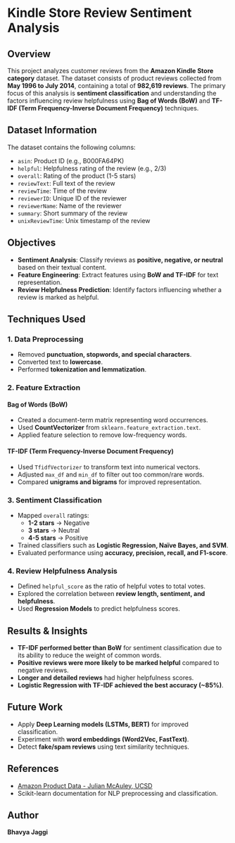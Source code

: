 # Kindle Store Review Sentiment Analysis

## Overview
This project analyzes customer reviews from the **Amazon Kindle Store category** dataset. The dataset consists of product reviews collected from **May 1996 to July 2014**, containing a total of **982,619 reviews**. The primary focus of this analysis is **sentiment classification** and understanding the factors influencing review helpfulness using **Bag of Words (BoW)** and **TF-IDF (Term Frequency-Inverse Document Frequency)** techniques.

## Dataset Information
The dataset contains the following columns:
- `asin`: Product ID (e.g., B000FA64PK)
- `helpful`: Helpfulness rating of the review (e.g., 2/3)
- `overall`: Rating of the product (1-5 stars)
- `reviewText`: Full text of the review
- `reviewTime`: Time of the review
- `reviewerID`: Unique ID of the reviewer
- `reviewerName`: Name of the reviewer
- `summary`: Short summary of the review
- `unixReviewTime`: Unix timestamp of the review

## Objectives
- **Sentiment Analysis**: Classify reviews as **positive, negative, or neutral** based on their textual content.
- **Feature Engineering**: Extract features using **BoW and TF-IDF** for text representation.
- **Review Helpfulness Prediction**: Identify factors influencing whether a review is marked as helpful.

## Techniques Used
### 1. **Data Preprocessing**
- Removed **punctuation, stopwords, and special characters**.
- Converted text to **lowercase**.
- Performed **tokenization and lemmatization**.

### 2. **Feature Extraction**
#### **Bag of Words (BoW)**
- Created a document-term matrix representing word occurrences.
- Used **CountVectorizer** from `sklearn.feature_extraction.text`.
- Applied feature selection to remove low-frequency words.

#### **TF-IDF (Term Frequency-Inverse Document Frequency)**
- Used `TfidfVectorizer` to transform text into numerical vectors.
- Adjusted `max_df` and `min_df` to filter out too common/rare words.
- Compared **unigrams and bigrams** for improved representation.

### 3. **Sentiment Classification**
- Mapped `overall` ratings:
  - **1-2 stars** → Negative
  - **3 stars** → Neutral
  - **4-5 stars** → Positive
- Trained classifiers such as **Logistic Regression, Naïve Bayes, and SVM**.
- Evaluated performance using **accuracy, precision, recall, and F1-score**.

### 4. **Review Helpfulness Analysis**
- Defined `helpful_score` as the ratio of helpful votes to total votes.
- Explored the correlation between **review length, sentiment, and helpfulness**.
- Used **Regression Models** to predict helpfulness scores.

## Results & Insights
- **TF-IDF performed better than BoW** for sentiment classification due to its ability to reduce the weight of common words.
- **Positive reviews were more likely to be marked helpful** compared to negative reviews.
- **Longer and detailed reviews** had higher helpfulness scores.
- **Logistic Regression with TF-IDF achieved the best accuracy (~85%)**.

## Future Work
- Apply **Deep Learning models (LSTMs, BERT)** for improved classification.
- Experiment with **word embeddings (Word2Vec, FastText)**.
- Detect **fake/spam reviews** using text similarity techniques.

## References
- [Amazon Product Data - Julian McAuley, UCSD](http://jmcauley.ucsd.edu/data/amazon/)
- Scikit-learn documentation for NLP preprocessing and classification.

## Author
**Bhavya Jaggi**

